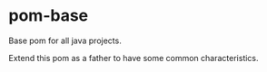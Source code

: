 # pom-base
Base pom for all java projects.

Extend this pom as a father to have some common characteristics.
